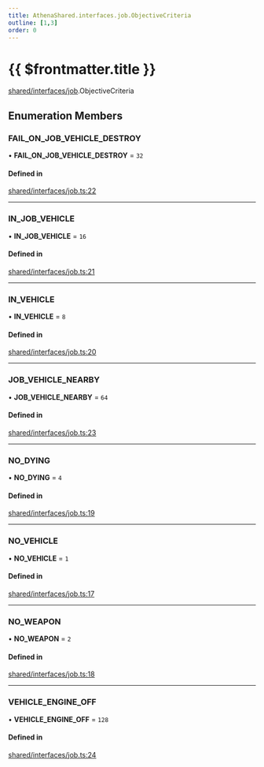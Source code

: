 ```yaml
---
title: AthenaShared.interfaces.job.ObjectiveCriteria
outline: [1,3]
order: 0
---
```


# {{ $frontmatter.title }}


[shared/interfaces/job](../modules/shared_interfaces_job.md).ObjectiveCriteria

## Enumeration Members

### FAIL\_ON\_JOB\_VEHICLE\_DESTROY

• **FAIL\_ON\_JOB\_VEHICLE\_DESTROY** = ``32``

#### Defined in

[shared/interfaces/job.ts:22](https://github.com/Stuyk/altv-athena/blob/16e0acc/src/core/shared/interfaces/job.ts#L22)

___

### IN\_JOB\_VEHICLE

• **IN\_JOB\_VEHICLE** = ``16``

#### Defined in

[shared/interfaces/job.ts:21](https://github.com/Stuyk/altv-athena/blob/16e0acc/src/core/shared/interfaces/job.ts#L21)

___

### IN\_VEHICLE

• **IN\_VEHICLE** = ``8``

#### Defined in

[shared/interfaces/job.ts:20](https://github.com/Stuyk/altv-athena/blob/16e0acc/src/core/shared/interfaces/job.ts#L20)

___

### JOB\_VEHICLE\_NEARBY

• **JOB\_VEHICLE\_NEARBY** = ``64``

#### Defined in

[shared/interfaces/job.ts:23](https://github.com/Stuyk/altv-athena/blob/16e0acc/src/core/shared/interfaces/job.ts#L23)

___

### NO\_DYING

• **NO\_DYING** = ``4``

#### Defined in

[shared/interfaces/job.ts:19](https://github.com/Stuyk/altv-athena/blob/16e0acc/src/core/shared/interfaces/job.ts#L19)

___

### NO\_VEHICLE

• **NO\_VEHICLE** = ``1``

#### Defined in

[shared/interfaces/job.ts:17](https://github.com/Stuyk/altv-athena/blob/16e0acc/src/core/shared/interfaces/job.ts#L17)

___

### NO\_WEAPON

• **NO\_WEAPON** = ``2``

#### Defined in

[shared/interfaces/job.ts:18](https://github.com/Stuyk/altv-athena/blob/16e0acc/src/core/shared/interfaces/job.ts#L18)

___

### VEHICLE\_ENGINE\_OFF

• **VEHICLE\_ENGINE\_OFF** = ``128``

#### Defined in

[shared/interfaces/job.ts:24](https://github.com/Stuyk/altv-athena/blob/16e0acc/src/core/shared/interfaces/job.ts#L24)
